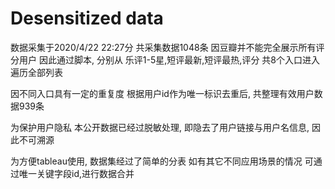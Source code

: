 # Desensitized data

数据采集于2020/4/22 22:27分
共采集数据1048条
因豆瓣并不能完全展示所有评分用户
因此通过脚本, 分别从
乐评1-5星,短评最新,短评最热,评分
共8个入口进入遍历全部列表

因不同入口具有一定的重复度
根据用户id作为唯一标识去重后, 
共整理有效用户数据939条

为保护用户隐私
本公开数据已经过脱敏处理,
即隐去了用户链接与用户名信息,
因此不可溯源

为方便tableau使用, 数据集经过了简单的分表
如有其它不同应用场景的情况
可通过唯一关键字段id,进行数据合并
